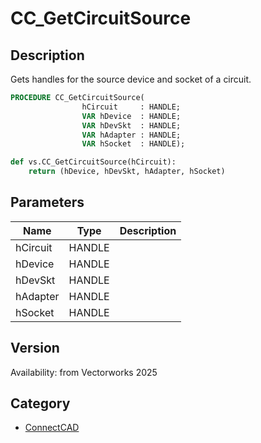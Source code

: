 # CC_GetCircuitSource

## Description
Gets handles for the source device and socket of a circuit.

```pascal
PROCEDURE CC_GetCircuitSource(
				hCircuit     : HANDLE;
				VAR hDevice  : HANDLE;
				VAR hDevSkt  : HANDLE;
				VAR hAdapter : HANDLE;
				VAR hSocket  : HANDLE);
```

```python
def vs.CC_GetCircuitSource(hCircuit):
    return (hDevice, hDevSkt, hAdapter, hSocket)
```

## Parameters
|Name|Type|Description|
|---|---|---|
|hCircuit|HANDLE|   |
|hDevice|HANDLE|   |
|hDevSkt|HANDLE|   |
|hAdapter|HANDLE|   |
|hSocket|HANDLE|   |

## Version
Availability: from Vectorworks 2025

## Category
* [ConnectCAD](../Categories/ConnectCAD.md)
